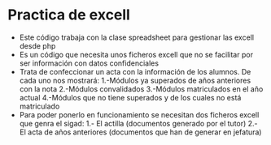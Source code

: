 # Practica de excell
* Este código trabaja con la clase spreadsheet para gestionar las excell desde php
* Es un código que necesita unos ficheros excell que no se facilitar por ser información con datos confidenciales
* Trata de confeccionar un acta con la información de los alumnos. De cada uno nos mostrará:
  1.-Módulos ya superados de años anteriores con la nota 
  2.-Módulos convalidados 
  3.-Módulos matriculados en el año actual 
  4.-Módulos que no tiene superados y de los cuales no está matriculado 
 * Para poder ponerlo en funcionamiento se necesitan dos ficheros excell que genra el sigad:
  1.- El actilla (documentos generado por el tutor)
  2.- El acta de años anteriores (documentos que han de generar en jefatura)
